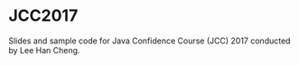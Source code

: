 # JCC2017

Slides and sample code for Java Confidence Course (JCC) 2017 conducted by Lee Han Cheng.
